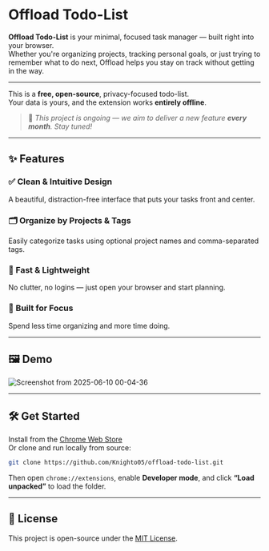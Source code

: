 # Offload Todo-List

**Offload Todo-List** is your minimal, focused task manager — built right into your browser.  
Whether you're organizing projects, tracking personal goals, or just trying to remember what to do next, Offload helps you stay on track without getting in the way.

---

This is a **free, open-source**, privacy-focused todo-list.  
Your data is yours, and the extension works **entirely offline**.

> 📅 _This project is ongoing — we aim to deliver a new feature **every month**. Stay tuned!_

---

## ✨ Features

### ✅ Clean & Intuitive Design
A beautiful, distraction-free interface that puts your tasks front and center.

### 🗂 Organize by Projects & Tags
Easily categorize tasks using optional project names and comma-separated tags.

### 🚀 Fast & Lightweight
No clutter, no logins — just open your browser and start planning.

### 🧠 Built for Focus
Spend less time organizing and more time doing.

---

## 🖼️ Demo

![Screenshot from 2025-06-10 00-04-36](https://github.com/user-attachments/assets/6f9864ac-fc63-4e33-9728-ff75d3f4b46e)



---

## 🛠️ Get Started

Install from the [Chrome Web Store](https://chromewebstore.google.com/detail/offload-todo/bjldbaccinimhebkbhlafjbacejeegmc)  
Or clone and run locally from source:

```bash
git clone https://github.com/Knighto05/offload-todo-list.git
```
Then open `chrome://extensions`, enable **Developer mode**, and click **“Load unpacked”** to load the folder.

---

## 📃 License

This project is open-source under the [MIT License](LICENSE).

